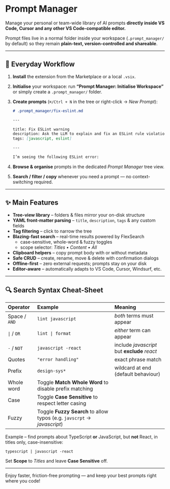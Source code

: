 # Prompt Manager

Manage your personal or team-wide library of AI prompts **directly inside VS Code, Cursor and any other VS Code-compatible editor.**

Prompt files live in a normal folder inside your workspace (`.prompt_manager/` by default) so they remain **plain-text, version-controlled and shareable**.

---

## 📌 Everyday Workflow

1. **Install** the extension from the Marketplace or a local `.vsix`.
2. **Initialise** your workspace: run **“Prompt Manager: Initialise Workspace”** or simply create a `.prompt_manager/` folder.
3. **Create prompts** (`⌘/Ctrl + N` in the tree or right-click → _New Prompt_):

   ```md
   # .prompt_manager/fix-eslint.md

   ---

   title: Fix ESLint warning
   description: Ask the LLM to explain and fix an ESLint rule violation
   tags: [javascript, eslint]

   ---

   I’m seeing the following ESLint error:
   ```

4. **Browse & organise** prompts in the dedicated _Prompt Manager_ tree view.
5. **Search / filter / copy** whenever you need a prompt — no context-switching required.

---

## ✨ Main Features

- **Tree-view library** – folders & files mirror your on-disk structure
- **YAML front-matter parsing** – `title`, `description`, `tags` & any custom fields
- **Tag filtering** – click to narrow the tree
- **Blazing-fast search** – real-time results powered by FlexSearch
  - case-sensitive, whole-word & fuzzy toggles
  - scope selector: _Titles • Content • All_
- **Clipboard helpers** – copy prompt body with or without metadata
- **Safe CRUD** – create, rename, move & delete with confirmation dialogs
- **Offline-first** – zero external requests; prompts stay on your disk
- **Editor-aware** – automatically adapts to VS Code, Cursor, Windsurf, etc.

---

## 🔍 Search Syntax Cheat-Sheet

| Operator      | Example                                                                 | Meaning                                      |
| :------------ | :---------------------------------------------------------------------- | :------------------------------------------- |
| Space / `AND` | `lint javascript`                                                       | _both_ terms must appear                     |
| `\|` / `OR`   | `lint \| format`                                                        | _either_ term can appear                     |
| `-` / `NOT`   | `javascript -react`                                                     | include _javascript_ but **exclude** _react_ |
| Quotes        | `"error handling"`                                                      | exact phrase match                           |
| Prefix        | `design-sys*`                                                           | wildcard at end (default behaviour)          |
| Whole word    | Toggle **Match Whole Word** to disable prefix matching                  |
| Case          | Toggle **Case Sensitive** to respect letter casing                      |
| Fuzzy         | Toggle **Fuzzy Search** to allow typos (e.g. `javscrpt` → _javascript_) |

Example – find prompts about TypeScript **or** JavaScript, but **not** React, in titles only, case-insensitive:

```text
typescript | javascript -react
```

Set **Scope** to _Titles_ and leave **Case Sensitive** off.

---

Enjoy faster, friction-free prompting — and keep your best prompts right where you code!
